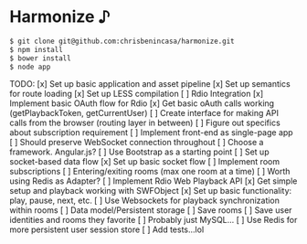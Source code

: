 Harmonize &#9834;
===

```bash
$ git clone git@github.com:chrisbenincasa/harmonize.git
$ npm install
$ bower install
$ node app
```

TODO:
  [x] Set up basic application and asset pipeline
    [x] Set up semantics for route loading
    [x] Set up LESS compilation
  [ ] Rdio Integration
    [x] Implement basic OAuth flow for Rdio
    [x] Get basic oAuth calls working (getPlaybackToken, getCurrentUser)
    [ ] Create interface for making API calls from the browser (routing layer in between)
    [ ] Figure out specifics about subscription requirement
  [ ] Implement front-end as single-page app
    [ ] Should preserve WebSocket connection throughout
    [ ] Choose a framework. Angular.js?
    [ ] Use Bootstrap as a starting point
  [ ] Set up socket-based data flow
    [x] Set up basic socket flow
    [ ] Implement room subscriptions
      [ ] Entering/exiting rooms (max one room at a time)
    [ ] Worth using Redis as Adapter?
  [ ] Implement Rdio Web Playback API
    [x] Get simple setup and playback working with SWFObject
      [x] Set up basic functionality: play, pause, next, etc.
    [ ] Use Websockets for playback synchronization within rooms
  [ ] Data model/Persistent storage
    [ ] Save rooms
    [ ] Save user identities and rooms they favorite
    [ ] Probably just MySQL...
  [ ] Use Redis for more persistent user session store
  [ ] Add tests...lol
